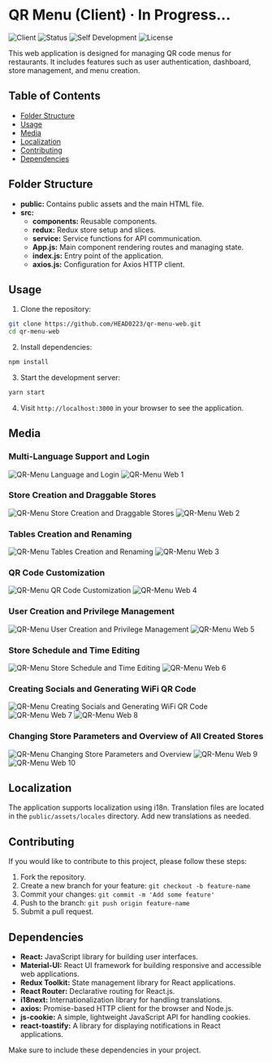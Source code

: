 # QR Menu (**Client**) · In Progress...

![Client](https://img.shields.io/badge/Client-QR_Menu-brightgreen)
![Status](https://img.shields.io/badge/Status-In_Progress-yellow)
![Self Development](https://img.shields.io/badge/Project-Self_Development-red)
![License](https://img.shields.io/badge/License-MIT-yellow)

This web application is designed for managing QR code menus for restaurants. It includes features such as user authentication, dashboard, store management, and menu creation.

## Table of Contents

-  [Folder Structure](#folder-structure)
-  [Usage](#usage)
-  [Media](#media)
-  [Localization](#localization)
-  [Contributing](#contributing)
-  [Dependencies](#dependencies)

## Folder Structure

-  **public:** Contains public assets and the main HTML file.
-  **src:**
   -  **components:** Reusable components.
   -  **redux:** Redux store setup and slices.
   -  **service:** Service functions for API communication.
   -  **App.js:** Main component rendering routes and managing state.
   -  **index.js:** Entry point of the application.
   -  **axios.js:** Configuration for Axios HTTP client.

## Usage

1. Clone the repository:

```bash
git clone https://github.com/HEAD0223/qr-menu-web.git
cd qr-menu-web
```

2. Install dependencies:

```bash
npm install
```

3. Start the development server:

```bash
yarn start
```

4. Visit `http://localhost:3000` in your browser to see the application.

## Media

### Multi-Language Support and Login

![QR-Menu Language and Login](./public/preview/QR-Menu_lng-login.gif)
![QR-Menu Web 1](./public/preview/qr-menu-web_1.png)

### Store Creation and Draggable Stores

![QR-Menu Store Creation and Draggable Stores](./public/preview/QR-Menu_store-draggable.gif)
![QR-Menu Web 2](./public/preview/qr-menu-web_2.png)

### Tables Creation and Renaming

![QR-Menu Tables Creation and Renaming](./public/preview/QR-Menu_tables-create.gif)
![QR-Menu Web 3](./public/preview/qr-menu-web_3.png)

### QR Code Customization

![QR-Menu QR Code Customization](./public/preview/QR-Menu_qr-custom.gif)
![QR-Menu Web 4](./public/preview/qr-menu-web_4.png)

### User Creation and Privilege Management

![QR-Menu User Creation and Privilege Management](./public/preview/QR-Menu_users.gif)
![QR-Menu Web 5](./public/preview/qr-menu-web_5.png)

### Store Schedule and Time Editing

![QR-Menu Store Schedule and Time Editing](./public/preview/QR-Menu_schedule.gif)
![QR-Menu Web 6](./public/preview/qr-menu-web_6.png)

### Creating Socials and Generating WiFi QR Code

![QR-Menu Creating Socials and Generating WiFi QR Code](./public/preview/QR-Menu_socials-wifi.gif)
![QR-Menu Web 7](./public/preview/qr-menu-web_7.png)
![QR-Menu Web 8](./public/preview/qr-menu-web_8.png)

### Changing Store Parameters and Overview of All Created Stores

![QR-Menu Changing Store Parameters and Overview](./public/preview/QR-Menu_param-info.gif)
![QR-Menu Web 9](./public/preview/qr-menu-web_9.png)
![QR-Menu Web 10](./public/preview/qr-menu-web_10.png)

## Localization

The application supports localization using i18n. Translation files are located in the `public/assets/locales` directory. Add new translations as needed.

## Contributing

If you would like to contribute to this project, please follow these steps:

1. Fork the repository.
2. Create a new branch for your feature: `git checkout -b feature-name`
3. Commit your changes: `git commit -m 'Add some feature'`
4. Push to the branch: `git push origin feature-name`
5. Submit a pull request.

## Dependencies

-  **React:** JavaScript library for building user interfaces.
-  **Material-UI:** React UI framework for building responsive and accessible web applications.
-  **Redux Toolkit:** State management library for React applications.
-  **React Router:** Declarative routing for React.js.
-  **i18next:** Internationalization library for handling translations.
-  **axios:** Promise-based HTTP client for the browser and Node.js.
-  **js-cookie:** A simple, lightweight JavaScript API for handling cookies.
-  **react-toastify:** A library for displaying notifications in React applications.

Make sure to include these dependencies in your project.
